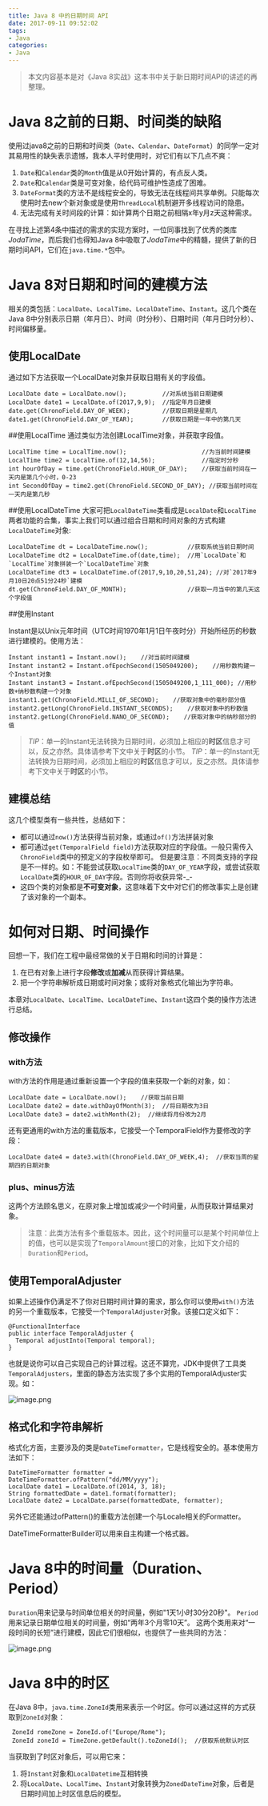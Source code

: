 ```yaml
---
title: Java 8 中的日期时间 API
date: 2017-09-11 09:52:02
tags:
- Java
categories:
- Java
---
```


> 本文内容基本是对《Java 8实战》这本书中关于新日期时间API的讲述的再整理。

# Java 8之前的日期、时间类的缺陷

使用过java8之前的日期和时间类（`Date`、`Calendar`、`DateFormat`）的同学一定对其易用性的缺失表示遗憾，我本人平时使用时，对它们有以下几点不爽：

1. `Date`和`Calendar`类的`Month`值是从0开始计算的，有点反人类。
2. `Date`和`Calendar`类是可变对象，给代码可维护性造成了困难。
3. `DateFormat`类的方法不是线程安全的，导致无法在线程间共享单例。只能每次使用时去new个新对象或是使用`ThreadLocal`机制避开多线程访问的隐患。
4. 无法完成有关时间段的计算：如计算两个日期之前相隔x年y月z天这种需求。

在寻找上述第4条中描述的需求的实现方案时，一位同事找到了优秀的类库*JodaTime*，而后我们也得知Java 8中吸取了*JodaTime*中的精髓，提供了新的日期时间API，它们在`java.time.*`包中。

# Java 8对日期和时间的建模方法

相关的类包括：`LocalDate`、`LocalTime`、`LocalDateTime`、`Instant`。这几个类在Java 8中分别表示日期（年月日）、时间（时分秒）、日期时间（年月日时分秒）、时间偏移量。

## 使用LocalDate
通过如下方法获取一个LocalDate对象并获取日期有关的字段值。

    LocalDate date = LocalDate.now();          //对系统当前日期建模
    LocalDate date1 = LocalDate.of(2017,9,9);  //指定年月日建模
    date.get(ChronoField.DAY_OF_WEEK);         //获取日期是星期几
    date1.get(ChronoField.DAY_OF_YEAR);        //获取日期是一年中的第几天

##使用LocalTime
通过类似方法创建LocalTime对象，并获取字段值。

    LocalTime time = LocalTime.now();                     //为当前时间建模
    LocalTime time2 = LocalTime.of(12,14,56);             //指定时分秒
    int hourOfDay = time.get(ChronoField.HOUR_OF_DAY);    //获取当前时间在一天内是第几个小时，0-23
    int SecondOfDay = time2.get(ChronoField.SECOND_OF_DAY); //获取当前时间在一天内是第几秒

##使用LocalDateTime
大家可把`LocalDateTime`类看成是`LocalDate`和`LocalTime`两者功能的合集，事实上我们可以通过组合日期和时间对象的方式构建`LocalDateTime`对象:

    LocalDateTime dt = LocalDateTime.now();           //获取系统当前日期时间
    LocalDateTime dt2 = LocalDateTime.of(date,time);  //用`LocalDate`和`LocalTime`对象拼装一个`LocalDateTime`对象
    LocalDateTime dt3 = LocalDateTime.of(2017,9,10,20,51,24); //对`2017年9月10日20点51分24秒`建模
    dt.get(ChronoField.DAY_OF_MONTH);                 //获取一月当中的第几天这个字段值

##使用Instant

Instant是以Unix元年时间（UTC时间1970年1月1日午夜时分）开始所经历的秒数进行建模的。使用方法：
    
    Instant instant1 = Instant.now();    //对当前时间建模
    Instant instant2 = Instant.ofEpochSecond(1505049200);    //用秒数构建一个Instant对象
    Instant instant3 = Instant.ofEpochSecond(1505049200,1_111_000); //用秒数+纳秒数构建一个对象
    instant1.get(ChronoField.MILLI_OF_SECOND);    //获取对象中的毫秒部分值
    instant2.getLong(ChronoField.INSTANT_SECONDS);    //获取对象中的秒数值
    instant2.getLong(ChronoField.NANO_OF_SECOND);    //获取对象中的纳秒部分的值

> _TIP_：单一的Instant无法转换为日期时间，必须加上相应的**时区**信息才可以，反之亦然。具体请参考下文中关于**时区**的小节。
> _TIP_：单一的Instant无法转换为日期时间，必须加上相应的**时区**信息才可以，反之亦然。具体请参考下文中关于**时区**的小节。

## 建模总结
这几个模型类有一些共性，总结如下：
* 都可以通过`now()`方法获得当前对象，或通过`of()`方法拼装对象
* 都可通过`get(TemporalField field)`方法获取对应的字段值。一般只需传入`ChronoField`类中的预定义的字段枚举即可。
  但是要注意：不同类支持的字段是不一样的。如：不能尝试获取`LocalTime`类的`DAY_OF_YEAR`字段，或尝试获取`LocalDate`类的`HOUR_OF_DAY`字段。否则你将收获异常-_-
* 这四个类的对象都是**不可变对象**，这意味着下文中对它们的修改事实上是创建了该对象的一个副本。

# 如何对日期、时间操作
回想一下，我们在工程中最经常做的关于日期和时间的计算是：
1. 在已有对象上进行字段**修改**或**加减**从而获得计算结果。
2. 把一个字符串解析成日期或时间对象；或将对象格式化输出为字符串。

本章对`LocalDate`、`LocalTime`、`LocalDateTime`、`Instant`这四个类的操作方法进行总结。

## 修改操作

### with方法

with方法的作用是通过重新设置一个字段的值来获取一个新的对象，如：

    LocalDate date = LocalDate.now();    //获取当前日期
    LocalDate date2 = date.withDayOfMonth(3);  //将日期改为3日
    LocalDate date3 = date2.withMonth(2);  //继续将月份改为2月

还有更通用的with方法的重载版本，它接受一个TemporalField作为要修改的字段：

    LocalDate date4 = date3.with(ChronoField.DAY_OF_WEEK,4);  //获取当周的星期四的日期对象

### plus、minus方法
这两个方法顾名思义，在原对象上增加或减少一个时间量，从而获取计算结果对象。
> 注意：此类方法有多个重载版本。因此，这个时间量可以是某个时间单位上的值，也可以是实现了`TemporalAmount`接口的对象，比如下文介绍的`Duration`和`Period`。

## 使用TemporalAdjuster
如果上述操作仍满足不了你对日期时间计算的需求，那么你可以使用`with()`方法的另一个重载版本，它接受一个`TemporalAdjuster`对象。该接口定义如下：

    @FunctionalInterface
    public interface TemporalAdjuster {
      Temporal adjustInto(Temporal temporal);
    }
也就是说你可以自己实现自己的计算过程。这还不算完，JDK中提供了工具类`TemporalAdjusters`，里面的静态方法实现了多个实用的TemporalAdjuster实现。如：

![image.png](http://upload-images.jianshu.io/upload_images/7838950-8baf0ec77e6405ac.png?imageMogr2/auto-orient/strip%7CimageView2/2/w/1240)

## 格式化和字符串解析

格式化方面，主要涉及的类是`DateTimeFormatter`，它是线程安全的。基本使用方法如下：

    DateTimeFormatter formatter = DateTimeFormatter.ofPattern("dd/MM/yyyy");
    LocalDate date1 = LocalDate.of(2014, 3, 18);
    String formattedDate = date1.format(formatter);
    LocalDate date2 = LocalDate.parse(formattedDate, formatter);

另外它还能通过ofPattern()的重载方法创建一个与Locale相关的Formatter。

DateTimeFormatterBuilder可以用来自主构建一个格式器。

# Java 8中的时间量（Duration、Period）

`Duration`用来记录与时间单位相关的时间量，例如"1天1小时30分20秒"。
`Period`用来记录日期单位相关的时间量，例如“两年3个月零10天”。
这两个类用来对“一段时间的长短”进行建模，因此它们很相似，也提供了一些共同的方法：

![image.png](http://upload-images.jianshu.io/upload_images/7838950-73930363d4c03199.png?imageMogr2/auto-orient/strip%7CimageView2/2/w/1240)

# Java 8中的时区

在Java 8中，`java.time.ZoneId`类用来表示一个时区。你可以通过这样的方式获取到`ZoneId`对象：

     ZoneId romeZone = ZoneId.of("Europe/Rome");
     ZoneId zoneId = TimeZone.getDefault().toZoneId();  //获取系统默认时区

当获取到了时区对象后，可以用它来：
1. 将`Instant`对象和`LocalDatetime`互相转换
2. 将`LocalDate`、`LocalTime`、`Instant`对象转换为`ZonedDateTime`对象，后者是日期时间加上时区信息后的模型。

